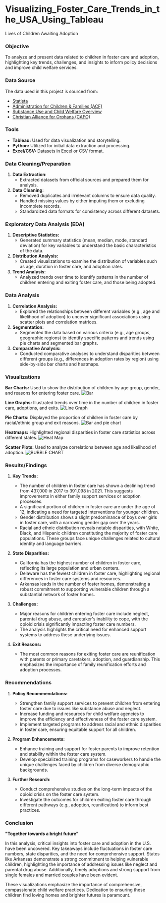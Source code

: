 # Visualizing_Foster_Care_Trends_in_the_USA_Using_Tableau
Lives of Children Awaiting Adoption 

### Objective

To analyze and present data related to children in foster care and adoption, highlighting key trends, challenges, and insights to inform policy decisions and improve child welfare services.

### Data Source

The data used in this project is sourced from:
- [Statista](https://www.statista.com/statistics/255357/number-of-children-in-foster-care-in-the-united-states/)
- [Administration for Children & Families (ACF)](https://www.acf.hhs.gov/cb/research-data-technology/statistics-research/afcars)
- [Substance Use and Child Welfare Overview](https://www.aspe.hhs.gov/sites/default/files/migrated_legacy_files/179966/SubstanceUseChildWelfareOverview.pdf)
- [Christian Alliance for Orphans (CAFO)](https://cafo.org/foster-care-statistics/#:~:text=There%20are%20currently%20391%2C000%20children%20in%20foster%20care%20in%20the%20United%20States)

### Tools

- **Tableau:** Used for data visualization and storytelling.
- **Python:** Utilized for initial data extraction and processing.
- **Excel/CSV:** Datasets in Excel or CSV format.

### Data Cleaning/Preparation

1. **Data Extraction:**
     - Extracted datasets from official sources and prepared them for analysis.
3. **Data Cleaning:** 
   - Removed duplicates and irrelevant columns to ensure data quality.
   - Handled missing values by either imputing them or excluding incomplete records.
   - Standardized data formats for consistency across different datasets.
  
### Exploratory Data Analysis (EDA)

1. **Descriptive Statistics:**
     - Generated summary statistics (mean, median, mode, standard deviation) for key variables to understand the basic characteristics of the data.
3. **Distribution Analysis:**
     - Created visualizations to examine the distribution of variables such as age, duration in foster care, and adoption rates.
5. **Trend Analysis:**
     - Analyzed trends over time to identify patterns in the number of children entering and exiting foster care, and those being adopted.
  
### Data Analysis
1. **Correlation Analysis:**
   -  Explored the relationships between different variables (e.g., age and likelihood of adoption) to uncover significant associations using scatter plots and correlation matrices.
2. **Segmentation:**
    -  Segmented the data based on various criteria (e.g., age groups, geographic regions) to identify specific patterns and trends using pie charts and segmented bar graphs.
3. **Comparative Analysis:**
    - Conducted comparative analyses to understand disparities between different groups (e.g., differences in adoption rates by region) using side-by-side bar charts and heatmaps.

### Visualizations
**Bar Charts:** Used to show the distribution of children by age group, gender, and reasons for entering foster care.
![Bar](https://github.com/Venu-Jakkula/Visualizing-Foster-Care-Trends-in-the-USA-Using-Tableau/assets/171456105/d0f90f36-0c1c-41c9-a3ac-44085d37466b)

**Line Graphs:** Illustrated trends over time in the number of children in foster care, adoptions, and exits.
![Line Graph](https://github.com/Venu-Jakkula/Visualizing-Foster-Care-Trends-in-the-USA-Using-Tableau/assets/171456105/e2644f36-5e6f-4fbe-8e3f-16475678727e)

**Pie Charts:** Displayed the proportion of children in foster care by racial/ethnic group and exit reasons.
![Bar and pie chart](https://github.com/Venu-Jakkula/Visualizing-Foster-Care-Trends-in-the-USA-Using-Tableau/assets/171456105/5dd69c5a-d218-445d-8ed3-023609ca8a23)

**Heatmaps:** Highlighted regional disparities in foster care statistics across different states.
![Heat Map](https://github.com/Venu-Jakkula/Visualizing-Foster-Care-Trends-in-the-USA-Using-Tableau/assets/171456105/e8e6a34b-39c8-4cf0-a3ca-008505ea8651)

**Scatter Plots:** Used to analyze correlations between age and likelihood of adoption.
![BUBBLE CHART](https://github.com/Venu-Jakkula/Visualizing-Foster-Care-Trends-in-the-USA-Using-Tableau/assets/171456105/5d7b468e-3829-4d22-8ed6-10b221e36761)


### Results/Findings

1. **Key Trends:**
   - The number of children in foster care has shown a declining trend from 437,000 in 2017 to 391,098 in 2021. This suggests improvements in either family support services or adoption processes.
   - A significant portion of children in foster care are under the age of 12, indicating a need for targeted interventions for younger children.
   - Gender distribution shows a slight predominance of boys over girls in foster care, with a narrowing gender gap over the years.
   - Racial and ethnic distribution reveals notable disparities, with White, Black, and Hispanic children constituting the majority of foster care populations. These groups face unique challenges related to cultural identity and language barriers.

2. **State Disparities:**
   - California has the highest number of children in foster care, reflecting its large population and urban centers.
   - Delaware has the fewest children in foster care, highlighting regional differences in foster care systems and resources.
   - Arkansas leads in the number of foster homes, demonstrating a robust commitment to supporting vulnerable children through a substantial network of foster homes.

3. **Challenges:**
   - Major reasons for children entering foster care include neglect, parental drug abuse, and caretaker's inability to cope, with the opioid crisis significantly impacting foster care numbers.
   - The analysis highlights the critical need for enhanced support systems to address these underlying issues.

4. **Exit Reasons:**
   - The most common reasons for exiting foster care are reunification with parents or primary caretakers, adoption, and guardianship. This emphasizes the importance of family reunification efforts and adoption processes.

### Recommendations

1. **Policy Recommendations:**
   - Strengthen family support services to prevent children from entering foster care due to issues like substance abuse and neglect.
   - Increase funding and resources for child welfare agencies to improve the efficiency and effectiveness of the foster care system.
   - Implement targeted programs to address racial and ethnic disparities in foster care, ensuring equitable support for all children.

2. **Program Enhancements:**
   - Enhance training and support for foster parents to improve retention and stability within the foster care system.
   - Develop specialized training programs for caseworkers to handle the unique challenges faced by children from diverse demographic backgrounds.

3. **Further Research:**
   - Conduct comprehensive studies on the long-term impacts of the opioid crisis on the foster care system.
   - Investigate the outcomes for children exiting foster care through different pathways (e.g., adoption, reunification) to inform best practices.

### Conclusion

**"Together towards a bright future"**

In this analysis, critical insights into foster care and adoption in the U.S. have been uncovered. Key takeaways include fluctuations in foster care numbers, state disparities, and the need for comprehensive support. States like Arkansas demonstrate a strong commitment to helping vulnerable children, highlighting the importance of addressing issues like neglect and parental drug abuse. Additionally, timely adoptions and strong support from single females and married couples have been evident.

These visualizations emphasize the importance of comprehensive, compassionate child welfare practices. Dedication to ensuring these children find loving homes and brighter futures is paramount.
